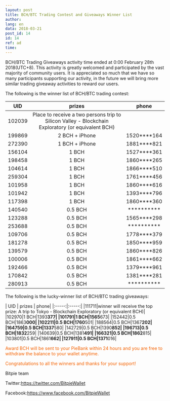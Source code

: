 ```yaml
---
layout: post
title: BCH/BTC Trading Contest and Giveaways Winner List
author: 
lang: en
data: 2018-03-21
post_id: 14
id: 14
ref: ad
time: 
---
```





BCH/BTC Trading Giveaways activity time ended at 0:00 February 28th 2018(UTC+8). This activity is greatly welcomed and participated by the vast majority of community users. It is appreciated so much that we have so many participants supporting our activity, in the future we will bring more similar trading giveaway activities to reward our users.





The following is the winner list of BCH/BTC trading contest:

| UID   | prizes|   phone     |
|:-----:|:------:|:------:|
|102039 |Place to receive a two persons trip to Silicon Valley - Blockchain Exploratory (or equivalent BCH)|
|199869 |2 BCH + iPhone |1520****164|
|272390 |1 BCH + iPhone |1881****821|
|156104 |1 BCH |1527****361|
|198458 |1 BCH |1860****265|
|104614 |1 BCH |1866****510|
|259304 |1 BCH |1761****456|
|101958 |1 BCH |1860****616|
|101942 |1 BCH |1393****796|
|117398 |1 BCH |1860****360|
|140540 |0.5 BCH |**********|
|123288 |0.5 BCH |1565****298|
|253688 |0.5 BCH |**********|
|109706 |0.5 BCH |1778****379|
|181278 |0.5 BCH |1850****959|
|139579 |0.5 BCH |1860****826|
|100006 |0.5 BCH |1861****662|
|192466 |0.5 BCH |1379****961|
|170842 |0.5 BCH |1381****281|
|280913 |0.5 BCH |**********|






The following is the lucky-winner list of BCH/BTC trading giveaways:


| UID | prizes | phone|
|:-----:|:-----:|
|111711|winner will receive the top prize: A trip to Tokyo - Blockchain Exploratory (or equivalent BCH)|
|102970|1 BCH|1393****377|
|101791|1 BCH|1565****673|
|152442|0.5 BCH|1863****000|
|102211|0.5 BCH|1760****501|
|188564|0.5 BCH|1367****202|
|164759|0.5 BCH|1337****580|
|142729|0.5 BCH|1390****852|
|196713|0.5 BCH|1832****259|
|140639|0.5 BCH|1381****491|
|166321|0.5 BCH|1862****815|
|103801|0.5 BCH|1861****662|
|127911|0.5 BCH|1371****016|




<p style="color:#F46100">Award BCH will be sent to your PieBank within 24 hours and you are free to withdraw the balance to your wallet anytime.</p>

<p style="color:#F46100">Congratulations to all the winners and thanks for your support!</p>

Bitpie team

Twitter:<a href="https://twitter.com/BitpieWallet" target="_blank">https://twitter.com/BitpieWallet</a>

Facebook:<a href="https://www.facebook.com/BitpieWallet" target="_blank">https://www.facebook.com/BitpieWallet</a>


